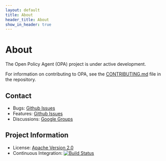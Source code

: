 ```yaml
---
layout: default
title: About
header_title: About
show_in_header: true
---
```


About
=====

The Open Policy Agent (OPA) project is under active development.

For information on contributing to OPA, see the [CONTRIBUTING.md](https://github.com/open-policy-agent/opa/master/CONTRIBUTING.md) file in the repository.

Contact
-------

- Bugs: [Github Issues](https://github.com/open-policy-agent/opa/issues) 
- Features: [Github Issues](https://github.com/open-policy-agent/opa/issues)
- Discussions: [Google Groups](https://groups.google.com/forum/?hl=en#!forum/open-policy-agent)

Project Information
-------------------

- License: [Apache Version 2.0](https://raw.githubusercontent.com/open-policy-agent/opa/master/LICENSE)
- Continuous Integration: [![Build Status](https://travis-ci.org/open-policy-agent/opa.svg?branch=master)](https://travis-ci.org/open-policy-agent/opa)
